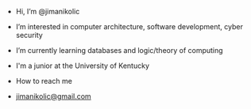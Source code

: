 - Hi, I’m @jimanikolic
- I’m interested in computer architecture, software development, cyber security
- I’m currently learning databases and logic/theory of computing
- I'm a junior at the University of Kentucky

- How to reach me 
- jimanikolic@gmail.com

<!---
jimanikolic/jimanikolic is a ✨ special ✨ repository because its `README.md` (this file) appears on your GitHub profile.
You can click the Preview link to take a look at your changes.
--->
